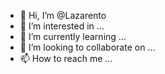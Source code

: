 - 👋 Hi, I’m @Lazarento
- 👀 I’m interested in ...
- 🌱 I’m currently learning ...
- 💞️ I’m looking to collaborate on ...
- 📫 How to reach me ...

<!---
Lazarento/Lazarento is a ✨ special ✨ repository because its `README.md` (this file) appears on your GitHub profile.
You can click the Preview link to take a look at your changes.
--->
